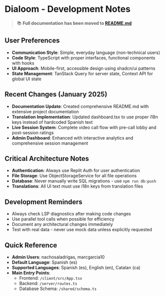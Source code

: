 # Dialoom - Development Notes

> 📚 **Full documentation has been moved to [README.md](./README.md)**

## User Preferences
- **Communication Style**: Simple, everyday language (non-technical users)
- **Code Style**: TypeScript with proper interfaces, functional components with hooks
- **UI Approach**: Mobile-first, accessible design using shadcn/ui patterns
- **State Management**: TanStack Query for server state, Context API for global UI state

## Recent Changes (January 2025)
- **Documentation Update**: Created comprehensive README.md with extensive project documentation
- **Translation Implementation**: Updated dashboard.tsx to use proper i18n keys instead of hardcoded Spanish text
- **Live Session System**: Complete video call flow with pre-call lobby and post-session ratings
- **Admin Dashboard**: Enhanced with interactive analytics and comprehensive session management

## Critical Architecture Notes
- **Authentication**: Always use Replit Auth for user authentication
- **File Storage**: Use ObjectStorageService for all file operations
- **Database**: Never manually write SQL migrations - use `npm run db:push`
- **Translations**: All UI text must use i18n keys from translation files

## Development Reminders
- Always check LSP diagnostics after making code changes
- Use parallel tool calls when possible for efficiency
- Document any architectural changes immediately
- Test with real data - never use mock data unless explicitly requested

## Quick Reference
- **Admin Users**: nachosaladrigas, marcgarcia10
- **Default Language**: Spanish (es)
- **Supported Languages**: Spanish (es), English (en), Catalan (ca)
- **Main Entry Points**: 
  - Frontend: `/client/src/App.tsx`
  - Backend: `/server/routes.ts`
  - Database Schema: `/shared/schema.ts`